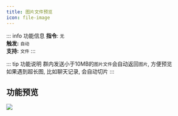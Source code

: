 ```yaml
---
title: 图片文件预览
icon: file-image
---
```


::: info 功能信息
**指令**: `无`  
**触发:** `自动`   
**支持:** `文件`
<Badge text="指令映射❎"/> <Badge text="REPL模式❎"/>
:::

::: tip 功能说明
群内发送小于10MB的`图片文件`会自动返回`图片`, 方便预览  
如果遇到超长图, 比如聊天记录, 会自动切片
:::

## 功能预览

![](https://img.155155155.xyz/i/2024/03/66090e9dd5b94.webp)

